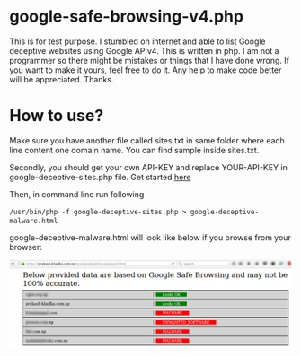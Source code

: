 # google-safe-browsing-v4.php
This is for test purpose. I stumbled on internet and able to list Google deceptive websites using Google APIv4. 
This is written in php. I am not a programmer so there might be mistakes or things that I have done wrong. If you want to make it yours, feel free to do it. Any help to make code better will be appreciated.  Thanks.

# How to use?
Make sure you have another file called sites.txt in same folder where each line content one domain name. You can find sample inside sites.txt.

Secondly, you should get your own API-KEY and replace YOUR-API-KEY in google-deceptive-sites.php file. Get started [here](https://developers.google.com/safe-browsing/v4/get-started) 

Then, in command line run following
```
/usr/bin/php -f google-deceptive-sites.php > google-deceptive-malware.html
```

google-deceptive-malware.html will look like below if you browse from your browser:

![ScreenShot](https://raw.githubusercontent.com/pkhadka56/google-deceptive-api-v4-php/master/screenshot.png)
